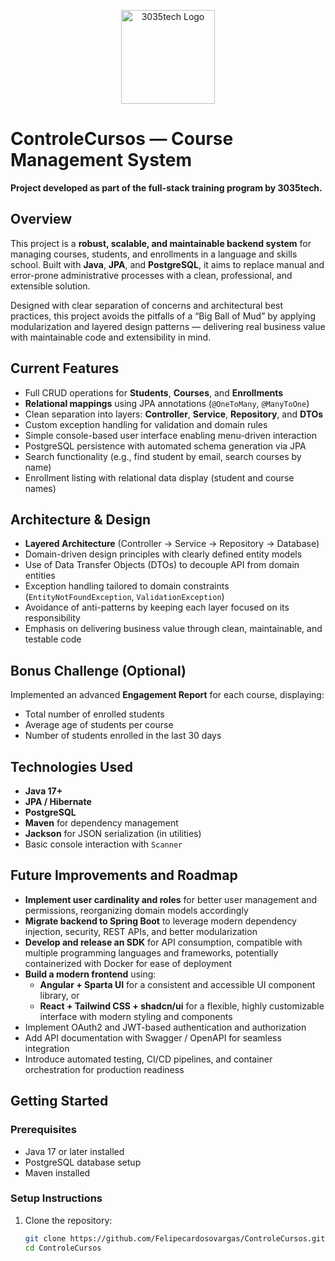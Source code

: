 <p align="center">
  <img src="https://d9hhrg4mnvzow.cloudfront.net/lp.3035tech.com/96c1669d-logo-teach-horiz-branco_1000000000000000000028.png" alt="3035tech Logo" width="150"/>
</p>

# ControleCursos — Course Management System

**Project developed as part of the full-stack training program by 3035tech.**

## Overview

This project is a **robust, scalable, and maintainable backend system** for managing courses, students, and enrollments in a language and skills school. Built with **Java**, **JPA**, and **PostgreSQL**, it aims to replace manual and error-prone administrative processes with a clean, professional, and extensible solution.

Designed with clear separation of concerns and architectural best practices, this project avoids the pitfalls of a “Big Ball of Mud” by applying modularization and layered design patterns — delivering real business value with maintainable code and extensibility in mind.

## Current Features

- Full CRUD operations for **Students**, **Courses**, and **Enrollments**
- **Relational mappings** using JPA annotations (`@OneToMany`, `@ManyToOne`)
- Clean separation into layers: **Controller**, **Service**, **Repository**, and **DTOs**
- Custom exception handling for validation and domain rules
- Simple console-based user interface enabling menu-driven interaction
- PostgreSQL persistence with automated schema generation via JPA
- Search functionality (e.g., find student by email, search courses by name)
- Enrollment listing with relational data display (student and course names)

## Architecture & Design

- **Layered Architecture** (Controller → Service → Repository → Database)
- Domain-driven design principles with clearly defined entity models
- Use of Data Transfer Objects (DTOs) to decouple API from domain entities
- Exception handling tailored to domain constraints (`EntityNotFoundException`, `ValidationException`)
- Avoidance of anti-patterns by keeping each layer focused on its responsibility
- Emphasis on delivering business value through clean, maintainable, and testable code

## Bonus Challenge (Optional)

Implemented an advanced **Engagement Report** for each course, displaying:

- Total number of enrolled students
- Average age of students per course
- Number of students enrolled in the last 30 days

## Technologies Used

- **Java 17+**
- **JPA / Hibernate**
- **PostgreSQL**
- **Maven** for dependency management
- **Jackson** for JSON serialization (in utilities)
- Basic console interaction with `Scanner`

## Future Improvements and Roadmap

- **Implement user cardinality and roles** for better user management and permissions, reorganizing domain models accordingly
- **Migrate backend to Spring Boot** to leverage modern dependency injection, security, REST APIs, and better modularization
- **Develop and release an SDK** for API consumption, compatible with multiple programming languages and frameworks, potentially containerized with Docker for ease of deployment
- **Build a modern frontend** using:
  - **Angular + Sparta UI** for a consistent and accessible UI component library, or
  - **React + Tailwind CSS + shadcn/ui** for a flexible, highly customizable interface with modern styling and components
- Implement OAuth2 and JWT-based authentication and authorization
- Add API documentation with Swagger / OpenAPI for seamless integration
- Introduce automated testing, CI/CD pipelines, and container orchestration for production readiness

## Getting Started

### Prerequisites

- Java 17 or later installed
- PostgreSQL database setup
- Maven installed

### Setup Instructions

1. Clone the repository:

   ```bash
   git clone https://github.com/Felipecardosovargas/ControleCursos.git
   cd ControleCursos
